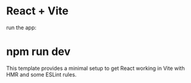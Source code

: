 # React + Vite
run the app:
# npm run dev
This template provides a minimal setup to get React working in Vite with HMR and some ESLint rules.

